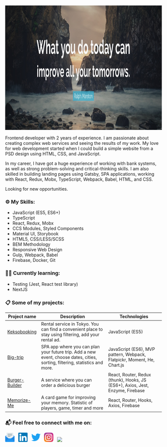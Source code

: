 <p align="center">
  <img src="https://github.com/bogdankuzzmin/bogdankuzzmin/blob/master/background.jpg?raw=true" width="auto" height="400px" alt="What you do today can improve all your tommorows" />
</p>


<p>Frontend developer with 2 years of experience. I am passionate about creating complex web services and seeing the results of my work. My love for web development started when I could build a simple website from a PSD design using HTML, CSS, and JavaScript.</p>

<p>In my career, I have got a huge experience of working with bank systems, as well as strong problem-solving and critical-thinking skills. I am also skilled in building landing pages using Gatsby, SPA applications, working with React, Redux, Mobx, TypeScript, Webpack, Babel, HTML, and CSS.</p>

Looking for new opportunities. 

### ⚙️ My Skills:

- JavaScript (ES5, ES6+)
- TypeScript
- React, Redux, Mobx
- CCS Modules, Styled Components 
- Material UI, Storybook
- HTML5, CSS/LESS/SCSS
- BEM Methodology
- Responsive Web Design
- Gulp, Webpack, Babel
- Firebase, Docker, Git

### 👨‍💻 Currently learning:

- Testing (Jest, React test library)
- NextJS

### 📋 Some of my projects:

| Project name | Description | Technologies |
| --- | --- | --- |
|[Keksobooking](https://github.com/bogdankuzzmin/582427-keksobooking-20) | Rental service in Tokyo. You can find a convenient place to stay using filtering, add your rental ad. | JavaScript (ES5) |
|[Big-trip](https://github.com/bogdankuzzmin/582427-big-trip-12) | SPA app where you can plan your future trip. Add a new event, choose dates, cities, sorting, filtering, statistics and more. | JavaScript (ES6), MVP pattern, Webpack, Flatpickr, Moment, He, Chart.js |
|[Burger-Builder](https://github.com/bogdankuzzmin/burger-builder) | A service where you can order a delicious burger | React, Router, Redux (thunk), Hooks, JS (ES6+), Axios, Jest, Enzyme, Firebase |
|[Memorize-Me](https://github.com/bogdankuzzmin/memorize-me) | A card game for improving your memory. Statistic of players, game, timer and more | React, Router, Hooks, Axios, Firebase | 


### 📬 Feel free to connect with me on:

<a href="mailto:bogdankuzzmin@gmail.com"><img height="30" src="https://raw.githubusercontent.com/bogdankuzzmin/bogdankuzzmin/master/email.svg"></a>&nbsp;&nbsp;
<a href="https://www.linkedin.com/in/bogdankuzzmin/"><img height="30" src="https://raw.githubusercontent.com/bogdankuzzmin/bogdankuzzmin/master/linkedin.svg"></a>&nbsp;&nbsp;
<a href="https://twitter.com/bogdankuzzmin/"><img height="30" src="https://raw.githubusercontent.com/bogdankuzzmin/bogdankuzzmin/master/twitter.svg"></a>&nbsp;&nbsp;
<a href="https://www.instagram.com/bogdankuzzmin/"><img height="30" src="https://raw.githubusercontent.com/bogdankuzzmin/bogdankuzzmin/master/instagram.svg"></a>&nbsp;&nbsp;
<a href="https://www.codewars.com/users/bogdankuzzmin/"><img height="30" src="https://www.codewars.com/users/bogdankuzzmin/badges/micro"></a>


